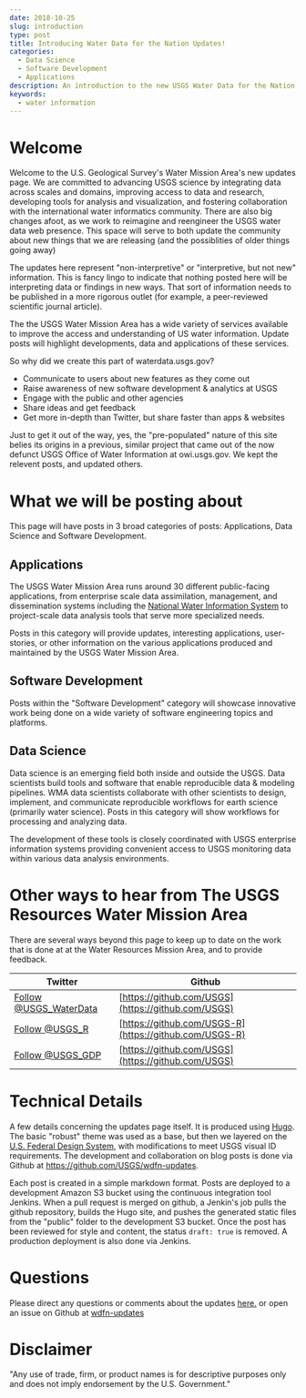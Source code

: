 ```yaml
---
date: 2018-10-25
slug: introduction
type: post
title: Introducing Water Data for the Nation Updates!
categories:
  - Data Science
  - Software Development
  - Applications
description: An introduction to the new USGS Water Data for the Nation updates site.
keywords:
  - water information
---
```

Welcome
=======

Welcome to the U.S. Geological Survey's Water Mission Area's new updates page. We are committed to advancing USGS science by integrating data across scales and domains, improving access to data and research, developing tools for analysis and visualization, and fostering collaboration with the international water informatics community. There are also big changes afoot, as we work to reimagine and reengineer the USGS water data web presence.  This space will serve to both update the community about new things that we are releasing (and the possiblities of older things going away)

The updates here represent "non-interpretive" or "interpretive, but not new" information. This is fancy lingo to indicate that nothing posted here will be interpreting data or findings in new ways. That sort of information needs to be published in a more rigorous outlet (for example, a peer-reviewed scientific journal article).

The the USGS Water Mission Area has a wide variety of services available to improve the access and understanding of US water information. Update posts will highlight developments, data and applications of these services.

So why did we create this part of waterdata.usgs.gov?

-   Communicate to users about new features as they come out
-   Raise awareness of new software development & analytics at USGS
-   Engage with the public and other agencies
-   Share ideas and get feedback
-   Get more in-depth than Twitter, but share faster than apps & websites

Just to get it out of the way, yes, the "pre-populated" nature of this site belies its origins in a previous, similar project that came out of the now defunct USGS Office of Water Information at owi.usgs.gov.  We kept the relevent posts, and updated others.

What we will be posting about
==========

This page will have posts in 3 broad categories of posts: Applications, Data Science and Software Development.

Applications
----------------

The USGS Water Mission Area runs around 30 different public-facing applications, from enterprise scale data assimilation, management, and dissemination systems including the [National Water Information System](http://waterdata.usgs.gov/) to project-scale data analysis tools that serve more specialized needs.

Posts in this category will provide updates, interesting applications, user-stories, or other information on the various applications produced and maintained by the USGS Water Mission Area.

Software Development
--------------------

Posts within the "Software Development" category will showcase innovative work being done on a wide variety of software engineering topics and platforms.

Data Science
------------

Data science is an emerging field both inside and outside the USGS. Data scientists build tools and software that enable reproducible data & modeling pipelines.  WMA data scientists collaborate with other scientists to design, implement, and communicate reproducible workflows for earth science (primarily water science). Posts in this category will show workflows for processing and analyzing data.

The development of these tools is closely coordinated with USGS enterprise information systems providing convenient access to USGS monitoring data within various data analysis environments.

Other ways to hear from The USGS Resources Water Mission Area
==========

There are several ways beyond this page to keep up to date on the work that is done at at the Water Resources Mission Area, and to provide feedback.

|Twitter|Github|
|-----------|------------|
|<a href="https://twitter.com/USGS_WaterData" class="twitter-follow-button" data-show-count="false">Follow @USGS_WaterData</a><script async src="//platform.twitter.com/widgets.js" charset="utf-8"></script>|[https://github.com/USGS](https://github.com/USGS)|
|<a href="https://twitter.com/USGS_R" class="twitter-follow-button" data-show-count="false">Follow @USGS_R</a><script async src="//platform.twitter.com/widgets.js" charset="utf-8"></script>|[https://github.com/USGS-R](https://github.com/USGS-R)|
|<a href="https://twitter.com/USGS_GDP" class="twitter-follow-button" data-show-count="false">Follow @USGS_GDP</a><script async src="//platform.twitter.com/widgets.js" charset="utf-8"></script>|[https://github.com/USGS](https://github.com/USGS)|

Technical Details
=================

A few details concerning the updates page itself. It is produced using [Hugo](https://gohugo.io/). The basic "robust" theme was used as a base, but then we layered on the [U.S. Federal Design System](https://designsystem.digital.gov), with modifications to meet USGS visual ID requirements. The development and collaboration on blog posts is done via Github at <https://github.com/USGS/wdfn-updates>.

Each post is created in a simple markdown format. Posts are deployed to a development Amazon S3 bucket using the continuous integration tool Jenkins. When a pull request is merged on github, a Jenkin's job pulls the github repository, builds the Hugo site, and pushes the generated static files from the "public" folder to the development S3 bucket. Once the post has been reviewed for style and content, the status `draft: true` is removed. A production deployment is also done via Jenkins.

Questions
==========
Please direct any questions or comments about the updates [here.](https://water.usgs.gov/contact/gsanswers?pemail=gs-w_water_data_for_the_nation&subject=Water%20Data%20for%20the%20Nation%20Updates%20Feedback&viewnote=%3CH1%3EUSGS+WDFN+TNG+Feedback%3C/H1%3E) or open an issue on Github at [wdfn-updates](https://github.com/usgs/wdfn-updates)

Disclaimer
==========
"Any use of trade, firm, or product names is for descriptive purposes only and does not imply endorsement by the U.S. Government."

